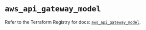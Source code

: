 # `aws_api_gateway_model`

Refer to the Terraform Registry for docs: [`aws_api_gateway_model`](https://registry.terraform.io/providers/hashicorp/aws/5.45.0/docs/resources/api_gateway_model).
